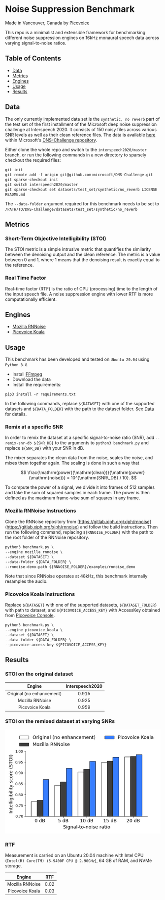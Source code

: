 # Noise Suppression Benchmark

Made in Vancouver, Canada by [Picovoice](https://picovoice.ai)

This repo is a minimalist and extensible framework for benchmarking different noise suppression engines on 16kHz 
monaural speech data across varying signal-to-noise ratios.

## Table of Contents

- [Data](#data)
- [Metrics](#metrics)
- [Engines](#engines)
- [Usage](#usage)
- [Results](#results)

## Data

The only currently implemented data set is the `synthetic, no reverb` part of the test set of the first installment of 
the Microsoft deep noise suppression challenge at Interspeech 2020. It consists of 150 noisy files across various SNR 
levels as well as their clean reference files. The data is available 
[here](https://github.com/microsoft/DNS-Challenge/tree/interspeech2020/master/datasets/test_set/synthetic/no_reverb)
within Microsoft's [DNS-Challenge repository](https://github.com/microsoft/DNS-Challenge).

Either clone the whole repo and switch to the `interspeech2020/master` branch, or run the following commands in a new 
directory to sparsely checkout the required files:
```console
git init
git remote add -f origin git@github.com:microsoft/DNS-Challenge.git
git sparse-checkout init
git switch interspeech2020/master
git sparse-checkout set datasets/test_set/synthetic/no_reverb LICENSE README.md
```

The `--data-folder` argument required for this benchmark needs to be set to
`/PATH/TO/DNS-Challenge/datasets/test_set/synthetic/no_reverb`


## Metrics

### Short-Term Objective Intelligibility (STOI)

The STOI metric is a simple intrusive metric that quantifies the similarity between the denoising output and the clean
reference. The metric is a value between 0 and 1, where 1 means that the denoising result is exactly equal to the
reference.

### Real Time Factor

Real-time factor (RTF) is the ratio of CPU (processing) time to the length of the input speech file. A noise suppression
engine with lower RTF is more computationally efficient.

## Engines

- [Mozilla RNNoise](https://gitlab.xiph.org/xiph/rnnoise/)
- [Picovoice Koala](https://picovoice.ai/)

## Usage

This benchmark has been developed and tested on `Ubuntu 20.04` using `Python 3.8`.

- Install [FFmpeg](https://www.ffmpeg.org/)
- Download the data
- Install the requirements:

```console
pip3 install -r requirements.txt
```

In the following commands, replace `${DATASET}` with one of the supported datasets and `${DATA_FOLDER}` with the path
to the dataset folder. See [Data](#data) for details.

### Remix at a specific SNR

In order to remix the dataset at a specific signal-to-noise ratio (SNR), add `--remix-snr-db ${SNR_DB}` to the
arguments to `python3 benchmark.py` and replace `${SNR_DB}` with your SNR in dB.

The mixer separates the clean data from the noise, scales the noise, and mixes them together again. The scaling is done
in such a way that

$$ \frac{\mathrm{power}(\mathrm{clean})}{\mathrm{power}(\mathrm{noise})} = 10^{\mathrm{SNR\_DB} / 10}. $$

To compute the $\mathrm{power}$ of a signal, we divide it into frames of 512 samples and take the sum of squared samples
in each frame. The $\mathrm{power}$ is then defined as the maximum frame-wise sum of squares in any frame.

### Mozilla RNNoise Instructions

Clone the RNNoise repository from [https://gitlab.xiph.org/xiph/rnnoise](https://gitlab.xiph.org/xiph/rnnoise) 
and follow the build instructions. Then run the following command, replacing `${RNNOISE_FOLDER}` with the path to the
root folder of the RNNoise repository.

```console
python3 benchmark.py \
--engine mozilla_rnnoise \
--dataset ${DATASET} \
--data-folder ${DATA_FOLDER} \
--rnnoise-demo-path ${RNNOISE_FOLDER}/examples/rnnoise_demo
```

Note that since RNNoise operates at 48kHz, this benchmark internally resamples the audio.

### Picovoice Koala Instructions

Replace `${DATASET}` with one of the supported datasets, `${DATASET_FOLDER}` with path to dataset, and
`${PICOVOICE_ACCESS_KEY}` with AccessKey obtained from [Picovoice Console](https://console.picovoice.ai/).

```console
python3 benchmark.py \
--engine picovoice_koala \
--dataset ${DATASET} \
--data-folder ${DATA_FOLDER} \
--picovoice-access-key ${PICOVOICE_ACCESS_KEY}
```

## Results

### STOI on the original dataset

|          Engine           | Interspeech2020 |
|:-------------------------:|:---------------:|
| Original (no enhancement) |      0.915      |
|      Mozilla RNNoise      |      0.925      |
|      Picovoice Koala      |      0.959      |

### STOI on the remixed dataset at varying SNRs

![](results/plots/interspeech2020_bar_plot.png)

### RTF

Measurement is carried on an Ubuntu 20.04 machine with Intel CPU (`Intel(R) Core(TM) i5-9400F CPU @ 2.90GHz`), 64 GB of
RAM, and NVMe storage.

|     Engine      | RTF  |
|:---------------:|:----:|
| Mozilla RNNoise | 0.02 |
| Picovoice Koala | 0.03 |
